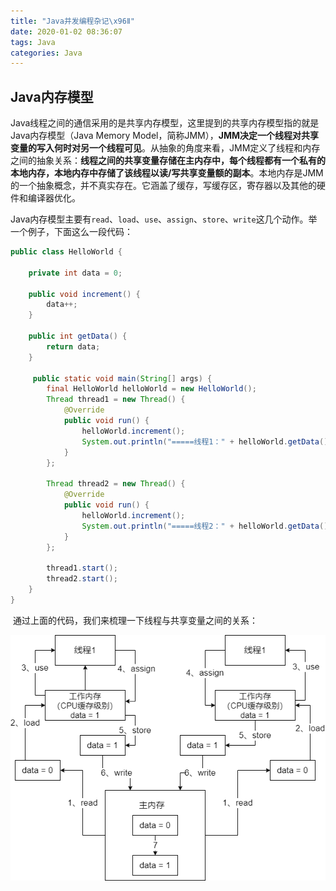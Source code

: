 ```yaml
---
title: "Java并发编程杂记\x96Ⅱ"
date: 2020-01-02 08:36:07
tags: Java
categories: Java
---
```


## Java内存模型

​		Java线程之间的通信采用的是共享内存模型，这里提到的共享内存模型指的就是Java内存模型（Java Memory Model，简称JMM），**JMM决定一个线程对共享变量的写入何时对另一个线程可见**。从抽象的角度来看，JMM定义了线程和内存之间的抽象关系：**线程之间的共享变量存储在主内存中，每个线程都有一个私有的本地内存，本地内存中存储了该线程以读/写共享变量额的副本**。本地内存是JMM的一个抽象概念，并不真实存在。它涵盖了缓存，写缓存区，寄存器以及其他的硬件和编译器优化。

​		Java内存模型主要有`read`、`load`、`use`、`assign`、`store`、`write`这几个动作。举一个例子，下面这么一段代码：

```java
public class HelloWorld {

    private int data = 0;

    public void increment() {
        data++;
    }

    public int getData() {
        return data;
    }
    
     public static void main(String[] args) {
        final HelloWorld helloWorld = new HelloWorld();
        Thread thread1 = new Thread() {
            @Override
            public void run() {
                helloWorld.increment();
                System.out.println("=====线程1：" + helloWorld.getData() + " =====");
            }
        };

        Thread thread2 = new Thread() {
            @Override
            public void run() {
                helloWorld.increment();
                System.out.println("=====线程2：" + helloWorld.getData() + " =====");
            }
        };

        thread1.start();
        thread2.start();
    }
}

```

​		通过上面的代码，我们来梳理一下线程与共享变量之间的关系：

![java内存模型](Java并发编程杂记Ⅱ/java内存模型.png)